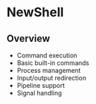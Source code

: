 # NewShell

## Overview

- Command execution
- Basic built-in commands
- Process management
- Input/output redirection
- Pipeline support
- Signal handling



